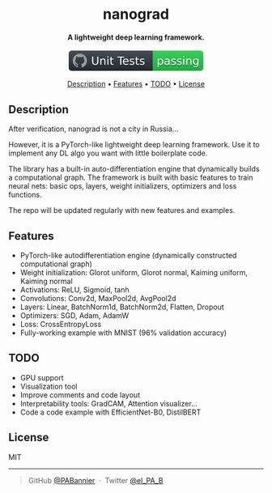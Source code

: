 <h1 align="center">
  <br>
  nanograd
  <br>
</h1>

<h4 align="center">A lightweight deep learning framework.</h4>

<p align="center">
  <img src="docs/badge.svg">
</p>

<p align="center">
  <a href="#description">Description</a> •
  <a href="#features">Features</a> •
  <a href="#todo">TODO</a> •
  <a href="#license">License</a>
</p>


## Description

After verification, nanograd is not a city in Russia...

However, it is a PyTorch-like lightweight deep learning framework. Use it to implement any DL algo you want with 
little boilerplate code.

The library has a built-in auto-differentiation engine that dynamically builds a computational graph. The framework 
is built with basic features to train neural nets: basic ops, layers, weight initializers, optimizers and loss functions.

The repo will be updated regularly with new features and examples.

## Features

- PyTorch-like autodifferentiation engine (dynamically constructed computational graph)
- Weight initialization: Glorot uniform, Glorot normal, Kaiming uniform, Kaiming normal
- Activations: ReLU, Sigmoid, tanh
- Convolutions: Conv2d, MaxPool2d, AvgPool2d
- Layers: Linear, BatchNorm1d, BatchNorm2d, Flatten, Dropout
- Optimizers: SGD, Adam, AdamW
- Loss: CrossEntropyLoss
- Fully-working example with MNIST (96% validation accuracy)


## TODO

- GPU support
- Visualization tool
- Improve comments and code layout
- Interpretability tools: GradCAM, Attention visualizer...
- Code a code example with EfficientNet-B0, DistilBERT


## License

MIT

---

> GitHub [@PABannier](https://github.com/PABannier) &nbsp;&middot;&nbsp;
> Twitter [@el_PA_B](https://twitter.com/el_PA_B)